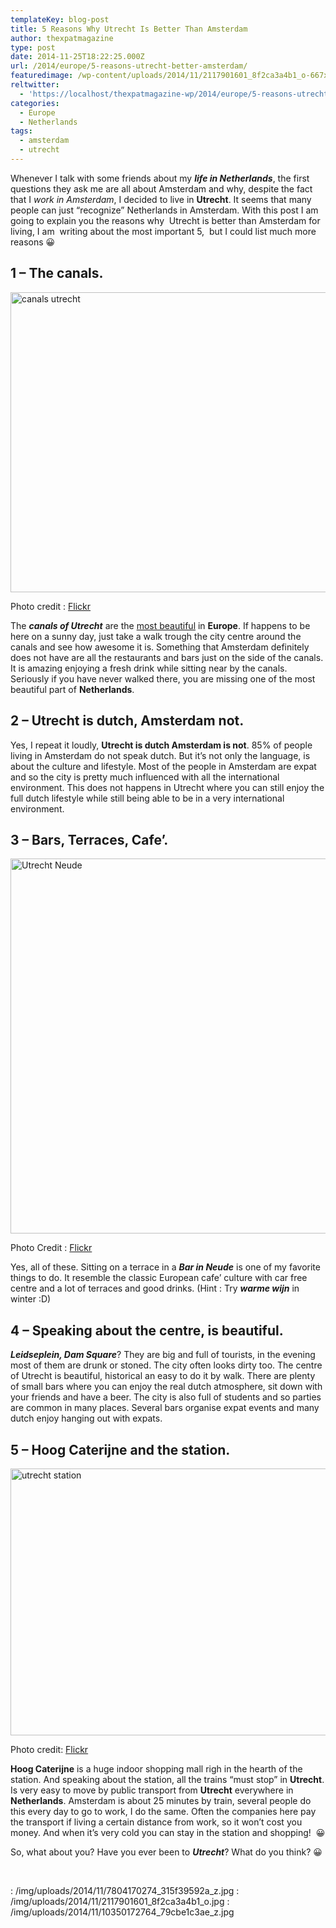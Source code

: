 ```yaml
---
templateKey: blog-post
title: 5 Reasons Why Utrecht Is Better Than Amsterdam
author: thexpatmagazine
type: post
date: 2014-11-25T18:22:25.000Z
url: /2014/europe/5-reasons-utrecht-better-amsterdam/
featuredimage: /wp-content/uploads/2014/11/2117901601_8f2ca3a4b1_o-667x500.jpg
reltwitter:
  - 'https://localhost/thexpatmagazine-wp/2014/europe/5-reasons-utrecht-better-amsterdam/?utm_source=ReviveOldPost&utm_medium=social&utm_campaign=ReviveOldPost'
categories:
  - Europe
  - Netherlands
tags:
  - amsterdam
  - utrecht
---
```


Whenever I talk with some friends about my _**life in Netherlands**_, the first questions they ask me are all about Amsterdam and why, despite the fact that I _work in Amsterdam_, I decided to live in **Utrecht**. It seems that many people can just &#8220;recognize&#8221; Netherlands in Amsterdam. With this post I am going to explain you the reasons why  Utrecht is better than Amsterdam for living, I am  writing about the most important 5,  but I could list much more reasons 😀<!--more-->

## 1 &#8211; The canals.

<img class="size-full wp-image-331" src="/img/uploads/2014/11/7804170274_315f39592a_z.jpg" alt="canals utrecht" width="640" height="480" srcset="/img/uploads/2014/11/7804170274_315f39592a_z.jpg 640w, /img/uploads/2014/11/7804170274_315f39592a_z-300x225.jpg 300w" sizes="(max-width: 640px) 100vw, 640px" />

Photo credit : <a href="https://www.flickr.com/photos/cveira/7804170274/in/photolist-cTCpVU-efHaMP-9x86Hj-poqs1b-4ZUCmn-7yxu-htwFHx-bFfztL-7yAL-cstsJN-git3gd-f4vfma-ghShmC-bDGN9S-9x5d9V-aF7fB2-e76ULk-9DwG65-7WQUnm-7mQy9K-aPrzPV-cUtHR1-cUM4hs-efFcAo-8t8jrK-eqdEPB-HV4YD-58pCzX-9QaBBM-o8pBaZ-9EWTAu-hMLZQ9-heaivb-oc8SHc-cnk7Yo-nMUGHP-oNFEQT-efvEKG-4t1QAt-5vRoAR-5vRorx-S5GR-3RZeq-V87c-6aWGhB-S5GT-2oeC8-S5GS-S5wK-5jFcAR" target="_blank">Flickr</a>

The _**canals of Utrecht**_ are the <a href="https://oranjeflamingo.wordpress.com/2014/04/11/europes-most-beautiful-canals-are-in-utrecht/" target="_blank">most beautiful</a> in **Europe**. If happens to be here on a sunny day, just take a walk trough the city centre around the canals and see how awesome it is. Something that Amsterdam definitely does not have are all the restaurants and bars just on the side of the canals. It is amazing enjoying a fresh drink while sitting near by the canals. Seriously if you have never walked there, you are missing one of the most beautiful part of **Netherlands**.

## 2 &#8211; Utrecht is dutch, Amsterdam not.



Yes, I repeat it loudly, **Utrecht is dutch Amsterdam is not**. 85% of people living in Amsterdam do not speak dutch. But it&#8217;s not only the language, is about the culture and lifestyle. Most of the people in Amsterdam are expat and so the city is pretty much influenced with all the international environment. This does not happens in Utrecht where you can still enjoy the full dutch lifestyle while still being able to be in a very international environment.

## 3 &#8211; Bars, Terraces, Cafe&#8217;.

<img class="size-full wp-image-333" src="/img/uploads/2014/11/2117901601_8f2ca3a4b1_o.jpg" alt="Utrecht Neude" width="800" height="600" srcset="/img/uploads/2014/11/2117901601_8f2ca3a4b1_o.jpg 800w, /img/uploads/2014/11/2117901601_8f2ca3a4b1_o-300x225.jpg 300w, /img/uploads/2014/11/2117901601_8f2ca3a4b1_o-768x576.jpg 768w, /img/uploads/2014/11/2117901601_8f2ca3a4b1_o-667x500.jpg 667w" sizes="(max-width: 800px) 100vw, 800px" />

Photo Credit : <a href="https://www.flickr.com/photos/anneliez/2117901601/in/photolist-7PH5m-7QjfD-4TrkEE-dNfiff-dNfoMQ-7XnqUF-c2hxVW-4hSkNL-71Ay1w-4AF9oC-9QSaMd-4e9NmR-3hNzd-j9J8Cq-3hNzm-3hNzv-h7fg88-5HosC-81iJdr-79hfbF-6VUoan-itcyeK-77vDoY-avap9P-gttbVr-ayofo1-81mPkS-81ivYK-4rxkxz-3hNz8-6Ytf-FHtx8-6J4wBS-2AK2mY-ayFvRd-3etmQ5-6Yv4-8Vm4Qj-6YtX-6YsM-77rHpF-6Ys2-EWAe4-6Yum-FHrLW-8Vm4Md-8Vi11a-8VhZAc-8Vm5aA-8Vm4US" target="_blank">Flickr</a>

Yes, all of these. Sitting on a terrace in a _**Bar in Neude**_ is one of my favorite things to do. It resemble the classic European cafe&#8217; culture with car free centre and a lot of terraces and good drinks. (Hint : Try **_warme wijn_** in winter :D)

## 4 &#8211; Speaking about the centre, is beautiful.

_**Leidseplein, Dam Square**_? They are big and full of tourists, in the evening most of them are drunk or stoned. The city often looks dirty too. The centre of Utrecht is beautiful, historical an easy to do it by walk. There are plenty of small bars where you can enjoy the real dutch atmosphere, sit down with your friends and have a beer. The city is also full of students and so parties are common in many places. Several bars organise expat events and many dutch enjoy hanging out with expats.

## 5 &#8211; Hoog Caterijne and the station.

<img class="size-full wp-image-334" src="/img/uploads/2014/11/10350172764_79cbe1c3ae_z.jpg" alt="utrecht station" width="640" height="427" srcset="/img/uploads/2014/11/10350172764_79cbe1c3ae_z.jpg 640w, /img/uploads/2014/11/10350172764_79cbe1c3ae_z-300x200.jpg 300w" sizes="(max-width: 640px) 100vw, 640px" />

Photo credit: <a href="https://www.flickr.com/photos/16782093@N03/10350172764/in/photolist-2eMkfi-adTgSX-fKd4Np-fnsoHQ-fnspqb-i8fDwc-pCfGip-fndcFz-iukeWS-4MYA8z-asKa48-fjgZTA-pCfFCB-otoAB5-6d78zU-qire-gLBkLy-oxAR4a-oQ4Q2y-f6siu7-gLD43E-gLCVDb-fKd4Qz-f6shwh-eVYtmu-2iiS5h-fJkCNE-dRYpoG-eVM3LP-dRSNrR-dRSQhD-dRYrgf-gAq6dP-aL2ZLH-bkrMX6-aCY8iY-oQ535m-oN4ZxJ-5U87qc-oQ5o1U-fUHccX-4rgTP2-7GyrQm-bBni6u-f1JzVB-tw4Yi-dcP7Ao-5Rancv-ot8SwR-euSu8X" target="_blank">Flickr</a>

**Hoog Caterijne** is a huge indoor shopping mall righ in the hearth of the station. And speaking about the station, all the trains &#8220;must stop&#8221; in **Utrecht**. Is very easy to move by public transport from **Utrecht** everywhere in **Netherlands**. Amsterdam is about 25 minutes by train, several people do this every day to go to work, I do the same. Often the companies here pay the transport if living a certain distance from work, so it won&#8217;t cost you money. And when it&#8217;s very cold you can stay in the station and shopping!  😀

So, what about you? Have you ever been to _**Utrecht**_? What do you think? 😀

&nbsp;

: /img/uploads/2014/11/7804170274_315f39592a_z.jpg
: /img/uploads/2014/11/2117901601_8f2ca3a4b1_o.jpg
: /img/uploads/2014/11/10350172764_79cbe1c3ae_z.jpg
